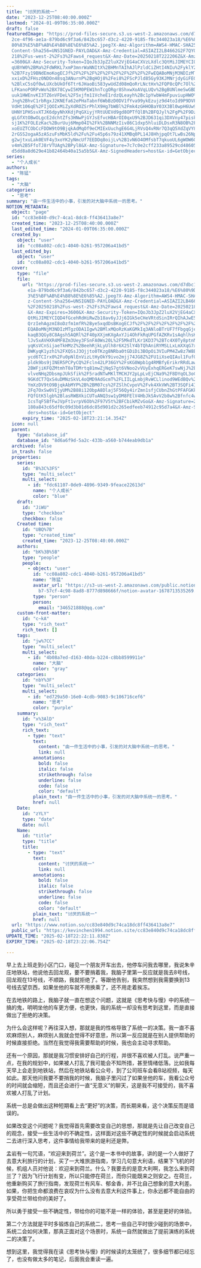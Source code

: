 ```yaml
---
title: "讨厌的系统一"
date: "2023-12-25T08:40:00.000Z"
lastmod: "2024-01-09T06:35:00.000Z"
draft: false
featuredImage: "https://prod-files-secure.s3.us-west-2.amazonaws.com/d7dbc101-8\
  2ce-4f96-ae1a-879bd6c9f3a6/842bc657-d3c2-4220-9185-f8c344023a18/%E6%80%9D%E8%\
  80%83%E5%BF%AB%E4%B8%8E%E6%85%A2.jpeg?X-Amz-Algorithm=AWS4-HMAC-SHA256&X-Amz-\
  Content-Sha256=UNSIGNED-PAYLOAD&X-Amz-Credential=ASIAZI2LB4662G2F7QYQ%2F20250\
  218%2Fus-west-2%2Fs3%2Faws4_request&X-Amz-Date=20250218T222206Z&X-Amz-Expires\
  =3600&X-Amz-Security-Token=IQoJb3JpZ2luX2VjEG4aCXVzLXdlc3QtMiJIMEYCIQCbGPBHVt\
  qUBYW0%2BMa%2FdWRKL7xmP3mnrWaNNItX%2BHMnTAIhAJlPzldCiZHtI4NIu%2FyklY2AyMuHL1s\
  %2B7Fzy19BNdEmoKogECJf%2F%2F%2F%2F%2F%2F%2F%2F%2F%2FwEQABoMNjM3NDIzMTgzODA1Ig\
  xxixD%2FHsz0NDOn48sq3ANurnP%2BqHOj8%2Fei8%2FScPJld85Gy93KJMNrjdyGiFEGuHRJfXDA\
  %2BlxC5sQf0wLUXcbUkOf6Ttr6JHaoBi583ywUdZd08mQoRrLNctHx%2FQP8cQPc7Ol%2F0qlxkKH\
  LFKanoPORPvWo%2BX78CywI5KM0PEW1hnTcgORgr8ShxwXoAVqLUQv%2BgBUNlmeSwGBD%2BqfQNc\
  uuk1HWEnvKI3TZ6nVFDeL%2F5xjfm11VcheE1rdzQLeayh%2Bc1pYwbW4mFpuviupHWO%2BGoGGBV\
  Jng%2BhvC1rbRgxJ2KNEfa62ePHaTabnf6WbBzD0DV1fYva99ykEzujz9d4toId9P9DVFkkSBYkb4\
  VdHt106qE%2FIjQOIxMiZyXdROZSrPhlX9Hg7bWBl%2Fmk4zGHHOBaY03X3Bl0wpH6Uw9H2kYH6ln\
  UHNY1PHSsvXTJK6dpyNhXKdjPqGXiyjYRtUUEVd9gd8OPTfQlB%2BFQJyl%2FgP%2F9DzMzJTvu8f\
  gLGfXtOBwOLgcE2dchtZfs3HNwPjGYJsEfvcHBArOI0qxU9%2BJD631qi3DXVny47pisk5KyXgdnP\
  sj1K%2FOLEzKac%2BurUuj6Mmp04I%2Fk%2BNNMzIiv86C1dxp5hluiDLDsxR3N8OB%2FKXlE4Rtn\
  xoEUZTCObCcFDDW9tO9BjqkAdMqOf9eCMIExUuchgE6G4LjRVsQ4vRNr7Q3qQ5XdZqVY8KPbkDKyX\
  2rGSS2ogaA5zASzuFsMbK5ld%2Fu%2Fu45p6s79z41XMBq0PL14J8HhjpqOt7LwBs26Np6%2FAPFK\
  g2wjtxuLak0EVF4y3xoYK2yNmcUf7EEDDq8oijLv%2B1vN6O4OMfsbT7qkuoUL6gWOW6GmoF%2BwC\
  v4m%2B5FfoTJ8rVTUAg%2BPyl8&X-Amz-Signature=7c7c0e2cff233a89529cd48605159bc7d3\
  d5dd8a8d629e41b82464b40a15a5b5&X-Amz-SignedHeaders=host&x-id=GetObject"
series:
  - "个人成长"
authors:
  - "陈猛"
tags:
  - "大脑"
categories:
  - "思考"
summary: "由一件生活中的小事，引发的对大脑中系统一的思考。"
NOTION_METADATA:
  object: "page"
  id: "cc83e840-d9c7-4ca1-8dc8-ff436413a8e7"
  created_time: "2023-12-25T08:40:00.000Z"
  last_edited_time: "2024-01-09T06:35:00.000Z"
  created_by:
    object: "user"
    id: "cc08a802-cdc1-4040-b261-957206a41bd5"
  last_edited_by:
    object: "user"
    id: "cc08a802-cdc1-4040-b261-957206a41bd5"
  cover:
    type: "file"
    file:
      url: "https://prod-files-secure.s3.us-west-2.amazonaws.com/d7dbc101-82ce-4f96-a\
        e1a-879bd6c9f3a6/842bc657-d3c2-4220-9185-f8c344023a18/%E6%80%9D%E8%80%8\
        3%E5%BF%AB%E4%B8%8E%E6%85%A2.jpeg?X-Amz-Algorithm=AWS4-HMAC-SHA256&X-Am\
        z-Content-Sha256=UNSIGNED-PAYLOAD&X-Amz-Credential=ASIAZI2LB4666G4APNCA\
        %2F20250218%2Fus-west-2%2Fs3%2Faws4_request&X-Amz-Date=20250218T222114Z\
        &X-Amz-Expires=3600&X-Amz-Security-Token=IQoJb3JpZ2luX2VjEG4aCXVzLXdlc3\
        QtMiJIMEYCIQD4fGcehRdHiRwZb18av6yJJj6IGk5eCHeVRtdSinIRrQIhAJwE5PMGHWJyS\
        QrzIehAgzmI8oDzfm1mfR%2Bye5xqdDsBKogECJf%2F%2F%2F%2F%2F%2F%2F%2F%2F%2Fw\
        EQABoMNjM3NDIzMTgzODA1Igw%2BMlxMQoRzKaKGMkIq3ANloBTrUF7fFbgqGjekDwjZoCJ\
        kaqB3QGy8C8Agsh5AQRl%2F40pXXjmKXgAxYJi4OhFkRqUPGfAZKRv1sAqhlhsKvt7ZXjox\
        lJv5xAVHXR4MF8Zm3Uey3FSnFA0Ws20L%2F5MkdTLKr1KD37%2BTc4X0Ty8ptnNW%2FbnIF\
        yqKsVCnSijaeTkHMzZ%2BeehRjkLyUlh8r6X2SlY4bTQhAniRYMSLLxLmXXqG7xYKTCO38z\
        DWKyqK1yzh1%2FXQSsJ3Ojjto0TKzg8NRba0tGDiDi3BOpOi3VIuPM4Zw8z7W8BfTNQMdiQ\
        ycd6TCIrx0%2Fu0pNlEnVizLtHyOkY9ivo2mjj74JG8Z%2FU1iXseQIAul1Fuf0G5VzAIGU\
        pldk9bs9jINER5PCPyCQ%2Fcln42LP36GY%2FsKG0Wpb1g4RMBfyErikrRRdLawnSo8JKp%\
        2BWFjiKFQZMtmhT0aTDMrtq81mwZjNqS7gt6VNoo2vVUyExhqERGeK7swNjJ%2BK02oWXcu\
        vlveNHq2DbsmpJUkSfik%2F5radNTwMKlTMCHJY2pLpLvEjCNa9%2F8DYqOL3oC8qx0mXNa\
        9GKdCT7QxS4uDMNzSkVL4oQMD9AdGcmT%2FLIILgLmbjRvWCLlinod9WEdBQv%2FVceg09p\
        YmXzDV9tO9BjqkAbMYP%2B%2BM07cs%2FZSlhCvpoV%2Fvk4XkVW%2BT3SQFi4I2QfSOAq%\
        2Fq7OxSw0VIjyUM%2B88i12ObpA8Dlaj5F56Qy4irZmn1sfjCUbnZhGtPFAFGKkhrG%2FCZ\
        FQfGtK5lgb%2BlasRWBXkiCUTuANQ3sw1yDM8FElV4HbJkSAvV2b8w%2Bfnfc4wfVv8SKMu\
        IcsTqF5BfFwJVpFt1vrpV6Ob%2F97V5t%2BFCbikMZvGo&X-Amz-Signature=272f1f428\
        180a843c65df0c09d3b01d6dc85d901d2c265edfeeb74912c95d7a4&X-Amz-SignedHea\
        ders=host&x-id=GetObject"
      expiry_time: "2025-02-18T23:21:14.354Z"
  icon: null
  parent:
    type: "database_id"
    database_id: "8d6a6f9d-5a2c-433b-a560-b744eab9db1a"
  archived: false
  in_trash: false
  properties:
    series:
      id: "B%3C%3FS"
      type: "multi_select"
      multi_select:
        - id: "fdc61107-0de9-4896-9349-9feace22613d"
          name: "个人成长"
          color: "blue"
    draft:
      id: "JiWU"
      type: "checkbox"
      checkbox: false
    Created time:
      id: "UBQ%7B"
      type: "created_time"
      created_time: "2023-12-25T08:40:00.000Z"
    authors:
      id: "bK%3B%5B"
      type: "people"
      people:
        - object: "user"
          id: "cc08a802-cdc1-4040-b261-957206a41bd5"
          name: "陈猛"
          avatar_url: "https://s3-us-west-2.amazonaws.com/public.notion-static.com/775523\
            b7-57cf-4c98-8ad8-8777d898666f/notion-avatar-1678713535269.png"
          type: "person"
          person:
            email: "346521888@qq.com"
    custom-front-matter:
      id: "c~kA"
      type: "rich_text"
      rich_text: []
    tags:
      id: "jw%7CC"
      type: "multi_select"
      multi_select:
        - id: "4b08a7ed-d163-40da-b224-c8bb8599911e"
          name: "大脑"
          color: "gray"
    categories:
      id: "nbY%3F"
      type: "multi_select"
      multi_select:
        - id: "ed729a50-16e0-4cdb-9083-9c106716cef6"
          name: "思考"
          color: "purple"
    summary:
      id: "x%3AlD"
      type: "rich_text"
      rich_text:
        - type: "text"
          text:
            content: "由一件生活中的小事，引发的对大脑中系统一的思考。"
            link: null
          annotations:
            bold: false
            italic: false
            strikethrough: false
            underline: false
            code: false
            color: "default"
          plain_text: "由一件生活中的小事，引发的对大脑中系统一的思考。"
          href: null
    Date:
      id: "zYLY"
      type: "date"
      date: null
    Name:
      id: "title"
      type: "title"
      title:
        - type: "text"
          text:
            content: "讨厌的系统一"
            link: null
          annotations:
            bold: false
            italic: false
            strikethrough: false
            underline: false
            code: false
            color: "default"
          plain_text: "讨厌的系统一"
          href: null
  url: "https://www.notion.so/cc83e840d9c74ca18dc8ff436413a8e7"
  public_url: "https://kevinchen1994.notion.site/cc83e840d9c74ca18dc8ff436413a8e7"
UPDATE_TIME: "2025-02-18T22:22:11.838Z"
EXPIRY_TIME: "2025-02-18T23:22:06.754Z"

---
```

<link rel="stylesheet" href="https://cdn.jsdelivr.net/npm/katex@0.16.2/dist/katex.min.css" integrity="sha384-bYdxxUwYipFNohQlHt0bjN/LCpueqWz13HufFEV1SUatKs1cm4L6fFgCi1jT643X" crossorigin="anonymous">


早上去上班走到小区门口，碰见一个朋友开车出去，他停车问我去哪里，我说朱辛庄地铁站，他说他去回龙观，要不要捎着我，我脑子里第一反应就是我去8号线，回龙观在13号线，不顺路，我就拒绝了。等跟他告别，我突然想到我需要换到13号线去望京西，如果坐他的车就不用换乘了，还不用走着挨冻。


在去地铁的路上，我脑子就一直在想这个问题，这就是《思考快与慢》中的系统一搞的鬼，明明坐他的车更方便，也更快，我的系统一却没有思考到这里，而是直接做出了拒绝的决策。


为什么会这样呢？再往深入想，那就是我的性格导致了系统一的决策。我一直不喜欢麻烦别人，麻烦别人我就会觉得不好意思，所以第一反应就是在别人提供帮助的时候直接拒绝。当然在我觉得我需要帮助的时候，我也会主动寻求帮助。


还有一个原因，那就是我习惯安排好自己的行程，并很不喜欢被人打乱。说严重一点，在我的规划中，如果被人打乱了我可能会不知所措，甚至情绪低落。比如我每天早上会走到地铁站，然后在地铁站看公众号，到了公司班车会看B站视频，每天如此。那天他问我要不要捎我的时候，我脑子里闪过了如果坐他的车，我看公众号的时间就会缩短，而且还会进行一直“无意义”的聊天，这是我不可接受的，我不喜欢被人打乱了计划。


系统一总是会做出这种短期看上去“更好”的决策，而长期来看，这个决策反而是错误的。


如果改变这个问题呢？我觉得首先需要改变自己的思想，那就是先让自己改变自己的观念，接受一些生活中的不确定性，这样面对这些不确定性的时候就会启动系统二去进行深入思考，这件事情给我带来的是利还是弊。


孟岩有一句咒语，“欢迎来到荷兰”。这个是一本书中的故事，讲的是一个人做好了去意大利旅行的计划，买了一大堆旅游指南，学习几句意大利语，结果下飞机的时候，机组人员对他说：欢迎来到荷兰。什么？我要去的是意大利啊，我怎么来到荷兰了？因为飞行计划有变，所以只能停在荷兰，而你只能既来之则安之。在荷兰，他重新购买了旅行指南，发现荷兰有风车、郁金香，并不比自己想象的意大利差。如果，你把生命都浪费在哀叹为什么没有去意大利这件事上，你永远都不能自由的享受荷兰带给你的美好了。


所以勇于接受一些不确定性，带给你的可能不是一样的体验，甚至是更好的体验。


第二个方法就是平时多锻炼自己的系统二，思考一些自己平时很少碰到的场景中，系统二会如何决策，那真正面对这个场景时，系统一自然就做出了提前演练的系统二的决策了。


想到这里，我觉得我在读《思考快与慢》的时候读的太笼统了，很多细节都已经忘了，也没有做太多的笔记，后面我会重读一遍。


